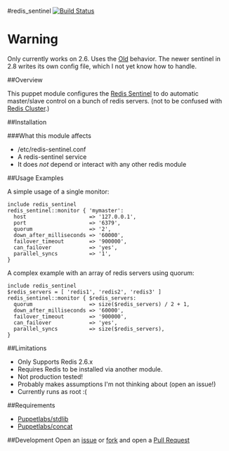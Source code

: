 #redis\_sentinel
[![Build Status](https://travis-ci.org/solarkennedy/puppet-redis_sentinel.png)](https://travis-ci.org/solarkennedy/puppet-redis\_sentinel)

# Warning 
Only currently works on 2.6. Uses the [Old](http://redis.io/topics/sentinel-old)
behavior. The newer sentinel in 2.8 writes its own config file, which I not yet
know how to handle.

##Overview

This puppet module configures the [Redis Sentinel](http://redis.io/topics/sentinel)
to do automatic master/slave control on a bunch of redis servers. (not to be 
confused with [Redis Cluster](http://redis.io/topics/cluster-spec).)

##Installation

###What this module affects

* /etc/redis-sentinel.conf
* A redis-sentinel service
* It does *not* depend or interact with any other redis module

##Usage Examples

A simple usage of a single monitor:

```puppet
include redis_sentinel
redis_sentinel::monitor { 'mymaster':
  host                    => '127.0.0.1',
  port                    => '6379',
  quorum                  => '2',
  down_after_milliseconds => '60000',
  failover_timeout        => '900000',
  can_failover            => 'yes',
  parallel_syncs          => '1',
}
```

A complex example with an array of redis servers using quorum:

```puppet
include redis_sentinel
$redis_servers = [ 'redis1', 'redis2', 'redis3' ]
redis_sentinel::monitor { $redis_servers:
  quorum                  => size($redis_servers) / 2 + 1,
  down_after_milliseconds => '60000',
  failover_timeout        => '900000',
  can_failover            => 'yes',
  parallel_syncs          => size($redis_servers),
}
```

##Limitations

* Only Supports Redis 2.6.x
* Requires Redis to be installed via another module.
* Not production tested!
* Probably makes assumptions I'm not thinking about (open an issue!)
* Currently runs as root :(

##Requirements

* [Puppetlabs/stdlib](https://github.com/puppetlabs/puppetlabs-stdlib)
* [Puppetlabs/concat](https://github.com/puppetlabs/puppetlabs-concat)

##Development
Open an [issue](https://github.com/solarkennedy/puppet-redis_sentinel/issues) or 
[fork](https://github.com/solarkennedy/puppet-redis_sentinel/fork) and open a 
[Pull Request](https://github.com/solarkennedy/puppet-redis_sentinel/pulls)
